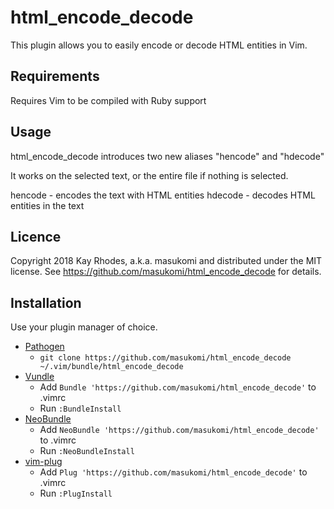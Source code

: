 # html_encode_decode

This plugin allows you to easily encode or decode HTML entities in Vim.

## Requirements

Requires Vim to be compiled with Ruby support

## Usage

html_encode_decode introduces two new aliases "hencode" and "hdecode"

It works on the selected text, or the entire file if nothing is selected. 

  hencode - encodes the text with HTML entities
  hdecode - decodes HTML entities in the text

## Licence

Copyright 2018 Kay Rhodes, a.k.a. masukomi and distributed under the MIT
license. See https://github.com/masukomi/html_encode_decode for details.




## Installation

Use your plugin manager of choice.

- [Pathogen](https://github.com/tpope/vim-pathogen)
  - `git clone https://github.com/masukomi/html_encode_decode ~/.vim/bundle/html_encode_decode`
- [Vundle](https://github.com/gmarik/vundle)
  - Add `Bundle 'https://github.com/masukomi/html_encode_decode'` to .vimrc
  - Run `:BundleInstall`
- [NeoBundle](https://github.com/Shougo/neobundle.vim)
  - Add `NeoBundle 'https://github.com/masukomi/html_encode_decode'` to .vimrc
  - Run `:NeoBundleInstall`
- [vim-plug](https://github.com/junegunn/vim-plug)
  - Add `Plug 'https://github.com/masukomi/html_encode_decode'` to .vimrc
  - Run `:PlugInstall`


